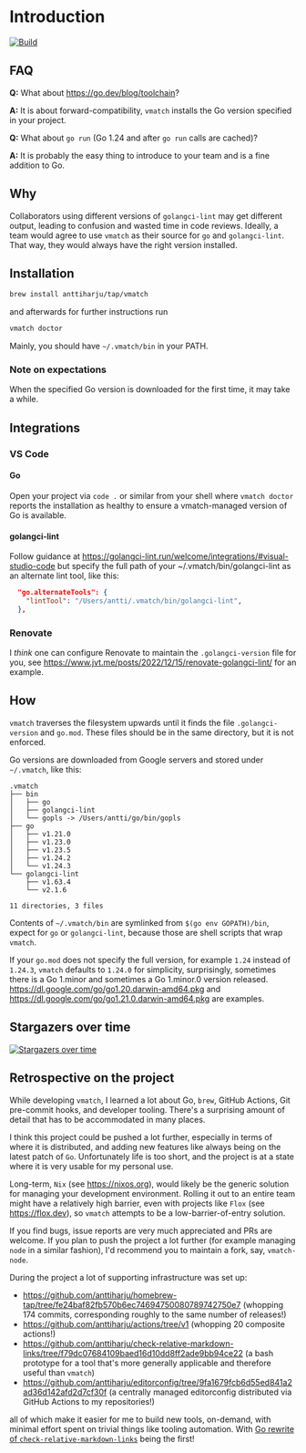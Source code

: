 # Introduction

[![Build](https://github.com/anttiharju/vmatch/actions/workflows/build.yml/badge.svg)](https://github.com/anttiharju/vmatch/actions/workflows/build.yml)

## FAQ

**Q:** What about https://go.dev/blog/toolchain?

**A:** It is about forward-compatibility, `vmatch` installs the Go version specified in your project.

**Q:** What about `go run` (Go 1.24 and after `go run` calls are cached)?

**A:** It is probably the easy thing to introduce to your team and is a fine addition to Go.

## Why

Collaborators using different versions of `golangci-lint` may get different output, leading to confusion and wasted time in code reviews. Ideally, a team would agree to use `vmatch` as their source for `go` and `golangci-lint`. That way, they would always have the right version installed.

## Installation

```sh
brew install anttiharju/tap/vmatch
```

and afterwards for further instructions run

```sh
vmatch doctor
```

Mainly, you should have `~/.vmatch/bin` in your PATH.

### Note on expectations

When the specified Go version is downloaded for the first time, it may take a while.

## Integrations

### VS Code

#### Go

Open your project via `code .` or similar from your shell where `vmatch doctor` reports the installation as healthy to ensure a vmatch-managed version of Go is available.

#### golangci-lint

Follow guidance at https://golangci-lint.run/welcome/integrations/#visual-studio-code but specify the full path of your ~/.vmatch/bin/golangci-lint as an alternate lint tool, like this:

```json
  "go.alternateTools": {
    "lintTool": "/Users/antti/.vmatch/bin/golangci-lint",
  },
```

### Renovate

I _think_ one can configure Renovate to maintain the `.golangci-version` file for you, see https://www.jvt.me/posts/2022/12/15/renovate-golangci-lint/ for an example.

## How

`vmatch` traverses the filesystem upwards until it finds the file `.golangci-version` and `go.mod`. These files should be in the same directory, but it is not enforced.

Go versions are downloaded from Google servers and stored under `~/.vmatch`, like this:

```tree
.vmatch
├── bin
│   ├── go
│   ├── golangci-lint
│   └── gopls -> /Users/antti/go/bin/gopls
├── go
│   ├── v1.21.0
│   ├── v1.23.0
│   ├── v1.23.5
│   ├── v1.24.2
│   └── v1.24.3
└── golangci-lint
    ├── v1.63.4
    └── v2.1.6

11 directories, 3 files
```

Contents of `~/.vmatch/bin` are symlinked from `$(go env GOPATH)/bin`, expect for `go` or `golangci-lint`, because those are shell scripts that wrap `vmatch`.

If your `go.mod` does not specify the full version, for example `1.24` instead of `1.24.3`, `vmatch` defaults to `1.24.0` for simplicity, surprisingly, sometimes there is a Go 1.minor and sometimes a Go 1.minor.0 version released. https://dl.google.com/go/go1.20.darwin-amd64.pkg and https://dl.google.com/go/go1.21.0.darwin-amd64.pkg are examples.

## Stargazers over time

[![Stargazers over time](https://starchart.cc/anttiharju/vmatch.svg?variant=adaptive)](https://starchart.cc/anttiharju/vmatch)

## Retrospective on the project

While developing `vmatch`, I learned a lot about Go, `brew`, GitHub Actions, Git pre-commit hooks, and developer tooling. There's a surprising amount of detail that has to be accommodated in many places.

I think this project could be pushed a lot further, especially in terms of where it is distributed, and adding new features like always being on the latest patch of `Go`. Unfortunately life is too short, and the project is at a state where it is very usable for my personal use.

Long-term, `Nix` (see https://nixos.org), would likely be the generic solution for managing your development environment. Rolling it out to an entire team might have a relatively high barrier, even with projects like `Flox` (see https://flox.dev), so `vmatch` attempts to be a low-barrier-of-entry solution.

If you find bugs, issue reports are very much appreciated and PRs are welcome. If you plan to push the project a lot further (for example managing `node` in a similar fashion), I'd recommend you to maintain a fork, say, `vmatch-node`.

During the project a lot of supporting infrastructure was set up:

- https://github.com/anttiharju/homebrew-tap/tree/fe24baf82fb570b6ec74694750080789742750e7 (whopping 174 commits, corresponding roughly to the same number of releases!)
- https://github.com/anttiharju/actions/tree/v1 (whopping 20 composite actions!)
- https://github.com/anttiharju/check-relative-markdown-links/tree/f79dc07684109baed16d10dd8ff2ade9bb94ce22 (a bash prototype for a tool that's more generally applicable and therefore useful than `vmatch`)
- https://github.com/anttiharju/editorconfig/tree/9fa1679fcb6d55ed841a2ad36d142afd2d7cf30f (a centrally managed editorconfig distributed via GitHub Actions to my repositories!)

all of which make it easier for me to build new tools, on-demand, with minimal effort spent on trivial things like tooling automation. With [Go rewrite of `check-relative-markdown-links`](https://github.com/anttiharju/check-relative-markdown-links/issues/5) being the first!
